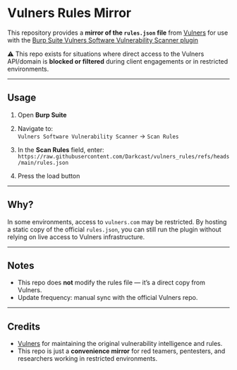 # Vulners Rules Mirror

This repository provides a **mirror of the `rules.json` file** from [Vulners](https://vulners.com/) for use with the [Burp Suite Vulners Software Vulnerability Scanner plugin](https://portswigger.net/bappstore/c9fb79369b56407792a7104e3c4352fb)

⚠️ This repo exists for situations where direct access to the Vulners API/domain is **blocked or filtered** during client engagements or in restricted environments.  

---

## Usage

1. Open **Burp Suite**  
2. Navigate to:  
   `Vulners Software Vulnerability Scanner` → `Scan Rules`  
3. In the **Scan Rules** field, enter: ` https://raw.githubusercontent.com/Darkcast/vulners_rules/refs/heads/main/rules.json `

4. Press the load button  

---

## Why?

In some environments, access to `vulners.com` may be restricted. By hosting a static copy of the official `rules.json`, you can still run the plugin without relying on live access to Vulners infrastructure.  

---

## Notes

- This repo does **not** modify the rules file — it’s a direct copy from Vulners.  
- Update frequency: manual sync with the official Vulners repo.    

---

## Credits

- [Vulners](https://vulners.com/) for maintaining the original vulnerability intelligence and rules.  
- This repo is just a **convenience mirror** for red teamers, pentesters, and researchers working in restricted environments.  

